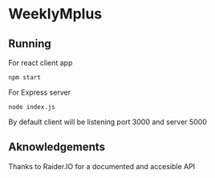 # WeeklyMplus

## Running
For react client app
```
npm start
```
For Express server

```
node index.js
```

By default client will be listening port 3000 and server 5000

## Aknowledgements

Thanks to Raider.IO for a documented and accesible API 

